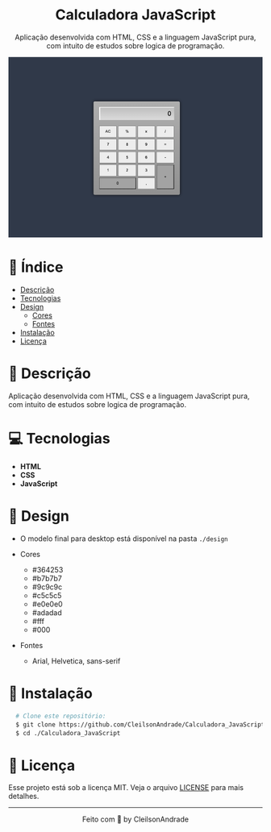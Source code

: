 <div align="center">
  <h1>Calculadora JavaScript</h1>
  <p>Aplicação desenvolvida com HTML, CSS e a linguagem JavaScript pura, com intuito de estudos sobre logica de programação.</p>
  <img src="./design/desktop.png" alt="Logo" width="800">
</div>

# 📒 Índice
* [Descrição](#descrição)
* [Tecnologias](#tecnologias)
* [Design](#design)
  * [Cores](#cores)
  * [Fontes](#fontes)
* [Instalação](#instalação)
* [Licença](#licença)

# 📃 <span id="descrição">Descrição</span>
Aplicação desenvolvida com HTML, CSS e a linguagem JavaScript pura, com intuito de estudos sobre logica de programação.

# 💻 <span id="tecnologias">Tecnologias</span>
- **HTML**
- **CSS**
- **JavaScript**

# 🎨 <span id="design">Design</span>
- O modelo final para desktop está disponível na pasta `./design`

- <span id="cores">Cores<br></span>
  * #364253<br>
  * #b7b7b7<br>
  * #9c9c9c<br>
  * #c5c5c5<br>
  * #e0e0e0<br>
  * #adadad<br>
  * #fff<br>
  * #000<br>

- <span id="fontes">Fontes<br></span>
  * Arial, Helvetica, sans-serif

# 🚀 <span id="instalação">Instalação</span>
```bash
  # Clone este repositório:
  $ git clone https://github.com/CleilsonAndrade/Calculadora_JavaScript.git
  $ cd ./Calculadora_JavaScript
```
# 📝 <span id="licença">Licença</span>
Esse projeto está sob a licença MIT. Veja o arquivo [LICENSE](LICENSE) para mais detalhes.

---

<p align="center">
  Feito com 💜 by CleilsonAndrade
</p>
